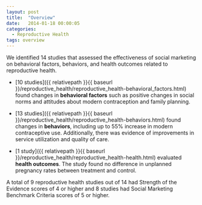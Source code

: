 ```yaml
---
layout: post
title:  "Overview"
date:   2014-01-18 00:00:05
categories: 
  - Reproductive Health
tags: overview
---
```


We identified 14 studies that assessed the effectiveness of social marketing on behavioral factors, behaviors, and health outcomes related to reproductive health.

* [10 studies]({{ relativepath }}{{ baseurl }}/reproductive_health/reproductive_health-behavioral_factors.html) found changes in **behavioral factors** such as positive changes in social norms and attitudes about modern contraception and family planning.

* [13 studies]({{ relativepath }}{{ baseurl }}/reproductive_health/reproductive_health-behaviors.html) found changes in **behaviors**, including up to 55% increase in modern contraceptive use. Additionally, there was evidence of improvements in service utilization and quality of care.

* [1 study]({{ relativepath }}{{ baseurl }}/reproductive_health/reproductive_health-health.html) evaluated **health outcomes**. The study found no difference in unplanned pregnancy rates between treatment and control.

A total of 9 reproductive health studies out of 14 had Strength of the Evidence scores of 4 or higher and 8 studies had Social Marketing Benchmark Criteria scores of 5 or higher.